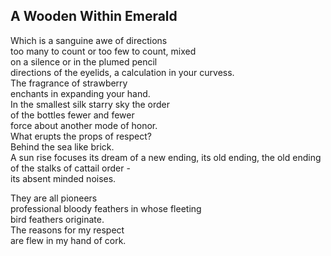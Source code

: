 A Wooden Within Emerald
-----------------------
Which is a sanguine awe of directions  
too many to count or too few to count, mixed  
on a silence or in the plumed pencil  
directions of the eyelids, a calculation in your curvess.  
The fragrance of strawberry  
enchants in expanding your hand.  
In the smallest silk starry sky the order  
of the bottles fewer and fewer  
force about another mode of honor.  
What erupts the props of respect?  
Behind the sea like brick.  
A sun rise focuses its dream of a new ending, its old ending, the old ending of the stalks of cattail order -  
its absent minded noises.  
  
They are all pioneers  
professional bloody feathers in whose fleeting  
bird feathers originate.  
The reasons for my respect  
are flew in my hand of cork.  
